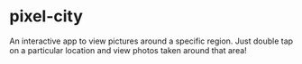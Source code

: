 # pixel-city

An interactive app to view pictures around a specific region.
Just double tap on a particular location and view photos taken around that area! 
